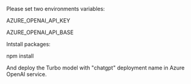Please set two environments variables:

AZURE_OPENAI_API_KEY 

AZURE_OPENAI_API_BASE 

Intstall packages:

npm install 

And deploy the Turbo model with "chatgpt" deployment name in Azure OpenAI service.
